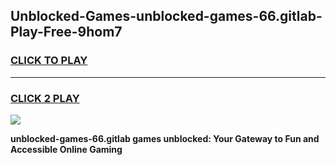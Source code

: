 
## Unblocked-Games-unblocked-games-66.gitlab-Play-Free-9hom7
<h3>
<a href="https://premium76.site?title=unblocked-games-66.gitlab&ref=18A">CLICK TO PLAY</a></h3>
<hr>

<h3>
<a href="https://premium76.site?title=unblocked-games-66.gitlab&ref=18A">CLICK 2 PLAY</a>
  
</h3>

<a href="https://premium76.site?title=unblocked-games-66.gitlab&ref=18A"><img src="https://clearcache.store/games.png"></a>


**unblocked-games-66.gitlab games unblocked: Your Gateway to Fun and Accessible Online Gaming**
